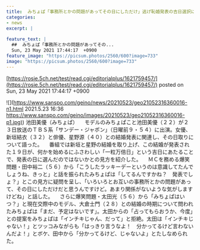 ```yaml
---
title:  みちょぱ「事務所とかの問題があってその日にしただけ」逃げ恥婚発表の吉日選択に疑問  
categories:
- news
excerpt: |
  
feature_text: |
  ##  みちょぱ「事務所とかの問題があってその...
  Sun, 23 May 2021 17:44:17  +0900
feature_image: "https://picsum.photos/2560/600?image=733"
image: "https://picsum.photos/2560/600?image=733"
---
```


[https://rosie.5ch.net/test/read.cgi/editorialplus/1621759457/](https://rosie.5ch.net/test/read.cgi/editorialplus/1621759457/)
posted on Sun, 23 May 2021 17:44:17  +0900

<!--more-->

![](https://www.sanspo.com/geino/news/20210523/geo21052316360016-n1.html 2021.5.23 16:36 [https://www.sanspo.com/geino/images/20210523/geo21052316360016-p1.jpg)](https://www.sanspo.com/geino/images/20210523/geo21052316360016-p1.jpg)) 池田美優（みちょぱ） 　モデルのみちょぱこと池田美優（２２）が２３日放送のＴＢＳ系「サンデー・ジャポン」（日曜前９・５４）に出演。女優、新垣結衣（３２）と俳優、星野源（４０）との結婚発表に関連し、その日取りについて語った。 　番組では新垣と星野の結婚を取り上げ、この結婚が発表された１９日が、何かを始めるにふさわしい「一粒万倍日」という吉日にあたることで、発表の日に選んだのではないかとの見方を紹介した。 　ＭＣを務める爆笑問題・田中裕二（５６）から「こうしたラッキーデーというのは意識してたんでしょうね、きっと」と話を振られたみちょぱは「してるんですかね？　発表でしょ？」とこの見方に疑問を呈し、「いろいろとお互いの事務所とかの問題があって、その日にしただけだと思うんですけど。あまり関係がないような気がしますけどね」と話した。 　さらに爆笑問題・太田光（５６）から「みちょぱはいつ？」と現在交際中のモデル、大倉士門（２８）との結婚の時期について問われたみちょぱは「まだ、予定はないです」。太田からの「占ってもらおうか、今度」との提案をみちょぱは「インチキじゃん、だって」と拒絶。太田は「インチキじゃない！」とツッコみながらも「はっきり言うなよ！　分かってるけど言わないんだよ！」とボケ、田中から「分かってるけど、じゃないよ」とたしなめられた。
